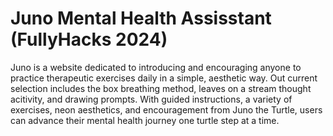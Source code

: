 # Juno Mental Health Assisstant (FullyHacks 2024)
Juno is a website dedicated to introducing and encouraging anyone to practice therapeutic exercises daily in a simple, aesthetic way. Out current selection includes the box breathing method, leaves on a stream thought acitivity, and drawing prompts. With guided instructions, a variety of exercises, neon aesthetics, and encouragement from Juno the Turtle, users can advance their mental health journey one turtle step at a time. 
